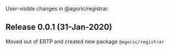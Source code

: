 User-visible changes in @agoric/registrar:

## Release 0.0.1 (31-Jan-2020)

Moved out of ERTP and created new package `@agoric/registrar`
